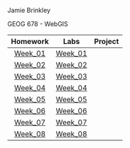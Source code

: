 Jamie Brinkley

GEOG 678 - WebGIS

|Homework    |Labs    |Project    |
|:------:|:------:|:------:|
|[Week_01](homework/week01/README.md)|[Week_01](lab/week01/README.md)| |
|[Week_02](homework/week02/README.md)|[Week_02](lab/week02/README.md)| |
|[Week_03](homework/week03/README.md)|[Week_03](lab/week03/README.md)| |
|[Week_04](homework/week04/README.md)|[Week_04](lab/week04/README.md)| |
|[Week_05](homework/week05/README.md)|[Week_05](lab/week05/README.md)| |
|[Week_06](homework/week06/README.md)|[Week_06](lab/week06/README.md)| |
|[Week_07](homework/week07/README.md)|[Week_07](lab/week07/README.md)| |
|[Week_08](homework/week08/README.md)|[Week_08](lab/week08/README.md)| |